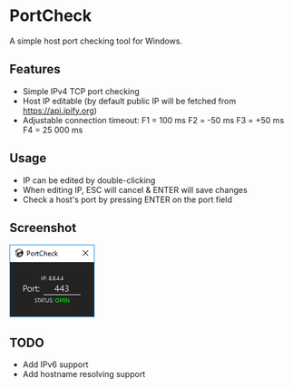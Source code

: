 # PortCheck
A simple host port checking tool for Windows.

## Features
* Simple IPv4 TCP port checking
* Host IP editable (by default public IP will be fetched from https://api.ipify.org)
* Adjustable connection timeout:
  F1 = 100 ms
  F2 = -50 ms
  F3 = +50 ms
  F4 = 25 000 ms

## Usage
* IP can be edited by double-clicking
* When editing IP, ESC will cancel & ENTER will save changes
* Check a host's port by pressing ENTER on the port field

## Screenshot

![UI preview](/Resources/ui-preview.png)

## TODO
* Add IPv6 support
* Add hostname resolving support
